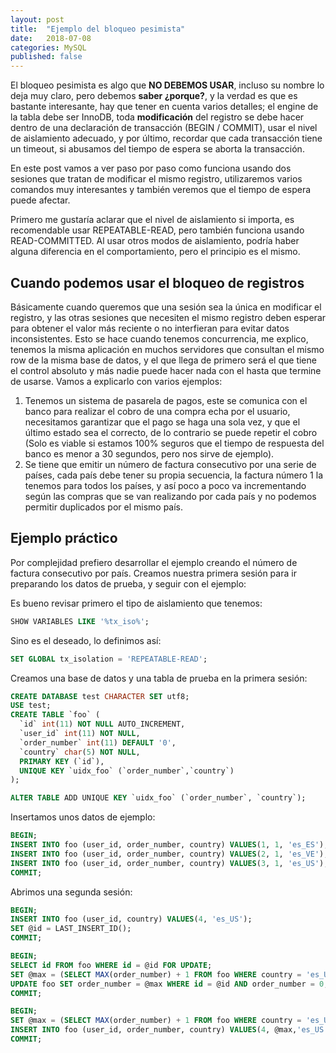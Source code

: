 ```yaml
---
layout: post
title:  "Ejemplo del bloqueo pesimista"
date:   2018-07-08
categories: MySQL
published: false
---
```


El bloqueo pesimista es algo que **NO DEBEMOS USAR**, incluso su nombre lo deja muy claro, pero debemos **saber ¿porque?**, y la verdad es que es bastante interesante, hay que tener en cuenta varios detalles; el engine de la tabla debe ser InnoDB, toda **modificación** del registro se debe hacer dentro de una declaración de transacción (BEGIN / COMMIT), usar el nivel de aislamiento adecuado, y por último, recordar que cada transacción tiene un timeout, si abusamos del tiempo de espera se aborta la transacción.

En este post vamos a ver paso por paso como funciona usando dos sesiones que tratan de modificar el mismo registro, utilizaremos varios comandos muy interesantes y también veremos que el tiempo de espera puede afectar.

Primero me gustaría aclarar que el nivel de aislamiento si importa, es recomendable usar REPEATABLE-READ, pero también funciona usando READ-COMMITTED. Al usar otros modos de aislamiento, podría haber alguna diferencia en el comportamiento, pero el principio es el mismo.

## Cuando podemos usar el bloqueo de registros

Básicamente cuando queremos que una sesión sea la única en modificar el registro, y las otras sesiones que necesiten el mismo registro deben esperar para obtener el valor más reciente o no interfieran para evitar datos inconsistentes. Esto se hace cuando tenemos concurrencia, me explico, tenemos la misma aplicación en muchos servidores que consultan el mismo row de la misma base de datos, y el que llega de primero será el que tiene el control absoluto y más nadie puede hacer nada con el hasta que termine de usarse. Vamos a explicarlo con varios ejemplos:

1. Tenemos un sistema de pasarela de pagos, este se comunica con el banco para realizar el cobro de una compra echa por el usuario, necesitamos garantizar que el pago se haga una sola vez, y que el último estado sea el correcto, de lo contrario se puede repetir el cobro (Solo es viable si estamos 100% seguros que el tiempo de respuesta del banco es menor a 30 segundos, pero nos sirve de ejemplo).
2. Se tiene que emitir un número de factura consecutivo por una serie de países, cada país debe tener su propia secuencia, la factura número 1 la tenemos para todos los países, y así poco a poco va incrementando según las compras que se van realizando por cada país y no podemos permitir duplicados por el mismo país.

## Ejemplo práctico

Por complejidad prefiero desarrollar el ejemplo creando el número de factura consecutivo por país. Creamos nuestra primera sesión para ir preparando los datos de prueba, y seguir con el ejemplo:

Es bueno revisar primero el tipo de aislamiento que tenemos:

```SQL
SHOW VARIABLES LIKE '%tx_iso%';
```

Sino es el deseado, lo definimos así:

```SQL
SET GLOBAL tx_isolation = 'REPEATABLE-READ';
```

Creamos una base de datos y una tabla de prueba en la primera sesión:

```SQL
CREATE DATABASE test CHARACTER SET utf8;
USE test;
CREATE TABLE `foo` (
  `id` int(11) NOT NULL AUTO_INCREMENT,
  `user_id` int(11) NOT NULL,
  `order_number` int(11) DEFAULT '0',
  `country` char(5) NOT NULL,
  PRIMARY KEY (`id`),
  UNIQUE KEY `uidx_foo` (`order_number`,`country`)
);

ALTER TABLE ADD UNIQUE KEY `uidx_foo` (`order_number`, `country`);
```

Insertamos unos datos de ejemplo:

```SQL
BEGIN;
INSERT INTO foo (user_id, order_number, country) VALUES(1, 1, 'es_ES');
INSERT INTO foo (user_id, order_number, country) VALUES(2, 1, 'es_VE');
INSERT INTO foo (user_id, order_number, country) VALUES(3, 1, 'es_US');
COMMIT;
```

Abrimos una segunda sesión:

```SQL
BEGIN;
INSERT INTO foo (user_id, country) VALUES(4, 'es_US');
SET @id = LAST_INSERT_ID();
COMMIT;

BEGIN;
SELECT id FROM foo WHERE id = @id FOR UPDATE;
SET @max = (SELECT MAX(order_number) + 1 FROM foo WHERE country = 'es_US');
UPDATE foo SET order_number = @max WHERE id = @id AND order_number = 0;
COMMIT;
```

```SQL
BEGIN;
SET @max = (SELECT MAX(order_number) + 1 FROM foo WHERE country = 'es_US');
INSERT INTO foo (user_id, order_number, country) VALUES(4, @max,'es_US');
COMMIT;
```
